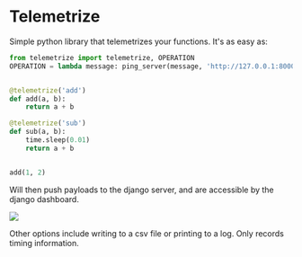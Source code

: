 # Telemetrize

Simple python library that telemetrizes your functions. It's as easy as:

```py
from telemetrize import telemetrize, OPERATION
OPERATION = lambda message: ping_server(message, 'http://127.0.0.1:8000/endpoint/')


@telemetrize('add')
def add(a, b):
    return a + b

@telemetrize('sub')
def sub(a, b):
    time.sleep(0.01)
    return a + b


add(1, 2)
```

Will then push payloads to the django server, and are accessible by the django
dashboard. 

![](https://media.discordapp.net/attachments/636989395853115403/750951448061149244/unknown.png)

Other options include writing to a csv file or printing to a log.
Only records timing information.